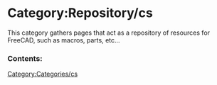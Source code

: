 # Category:Repository/cs
This category gathers pages that act as a repository of resources for FreeCAD, such as macros, parts, etc\...

### Contents:

[Category:Categories/cs](Category:Categories/cs.md)

